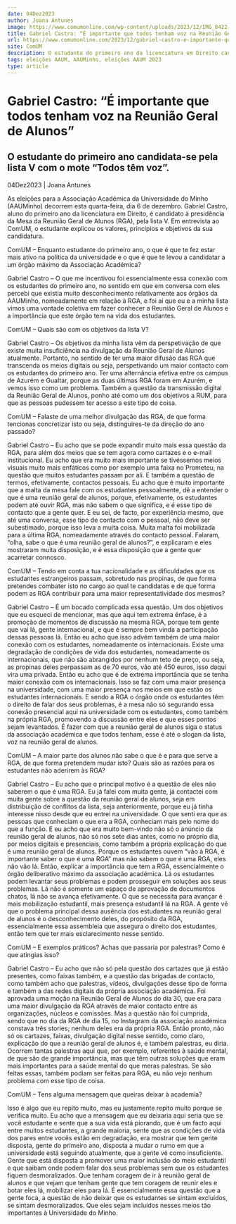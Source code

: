 ```yaml
---
date: 04Dez2023
author: Joana Antunes
image: https://www.comumonline.com/wp-content/uploads/2023/12/IMG_8422-1500x1000.jpg
title: Gabriel Castro: “É importante que todos tenham voz na Reunião Geral de Alunos”
url: https://www.comumonline.com/2023/12/gabriel-castro-e-importante-que-todos-tenham-voz-na-reuniao-geral-de-alunos/
site: ComUM
description: O estudante do primeiro ano da licenciatura em Direito candidata-se à Mesa de RGA pela lista V com o mote “Todos têm voz”.
tags: eleições AAUM, AAUMinho, eleições AAUM 2023
type: article
---
```



# Gabriel Castro: “É importante que todos tenham voz na Reunião Geral de Alunos”

## O estudante do primeiro ano candidata-se pela lista V com o mote “Todos têm voz”.

04Dez2023 | Joana Antunes

As eleições para a Associação Académica da Universidade do Minho (AAUMinho) decorrem esta quarta-feira, dia 6 de dezembro. Gabriel Castro, aluno do primeiro ano da licenciatura em Direito, é candidato à presidência da Mesa da Reunião Geral de Alunos (RGA), pela lista V. Em entrevista ao ComUM, o estudante explicou os valores, princípios e objetivos da sua candidatura.

ComUM – Enquanto estudante do primeiro ano, o que é que te fez estar mais ativo na política da universidade e o que é que te levou a candidatar a um órgão máximo da Associação Académica?

Gabriel Castro – O que me incentivou foi essencialmente essa conexão com os estudantes do primeiro ano, no sentido em que em conversa com eles percebi que existia muito desconhecimento relativamente aos órgãos da AAUMinho, nomeadamente em relação à RGA, e foi aí que eu e a minha lista vimos uma vontade coletiva em fazer conhecer a Reunião Geral de Alunos e a importância que este órgão tem na vida dos estudantes.

ComUM – Quais são com os objetivos da lista V?

Gabriel Castro – Os objetivos da minha lista vêm da perspetivação de que existe muita insuficiência na divulgação da Reunião Geral de Alunos atualmente. Portanto, no sentido de ter uma maior difusão das RGA que transcenda os meios digitais ou seja, perspetivando um maior contacto com os estudantes do primeiro ano. Ter uma alternância efetiva entre os campus de Azurém e Gualtar, porque as duas últimas RGA foram em Azurém, e vemos isso como um problema. Também a questão da transmissão digital da Reunião Geral de Alunos, ponho até como um dos objetivos a RUM, para que as pessoas pudessem ter acesso a este tipo de coisa.

ComUM – Falaste de uma melhor divulgação das RGA, de que forma tencionas concretizar isto ou seja, distinguires-te da direção do ano passado?

Gabriel Castro – Eu acho que se pode expandir muito mais essa questão da RGA, para além dos meios que se tem agora como cartazes e o e-mail institucional. Eu acho que era muito mais importante se tivéssemos meios visuais muito mais enfáticos como por exemplo uma faixa no Prometeu, na questão que muitos estudantes passam por ali. E também a questão de termos, efetivamente, contactos pessoais. Eu acho que é muito importante que a malta da mesa fale com os estudantes pessoalmente, dê a entender o que é uma reunião geral de alunos, porque, efetivamente, os estudantes podem até ouvir RGA, mas não sabem o que significa, e é esse tipo de contacto que a gente quer. E eu sei, de facto, por experiência mesmo, que até uma conversa, esse tipo de contacto com o pessoal, não deve ser subestimado, porque isso leva a muita coisa. Muita malta foi mobilizada para a última RGA, nomeadamente através do contacto pessoal. Falaram, “olha, sabe o que é uma reunião geral de alunos?”, e explicaram e eles mostraram muita disposição, e é essa disposição que a gente quer acarretar connosco.

ComUM – Tendo em conta a tua nacionalidade e as dificuldades que os estudantes estrangeiros passam, sobretudo nas propinas, de que forma pretendes combater isto no cargo ao qual te candidatas e de que forma podem as RGA contribuir para uma maior representatividade dos mesmos?

Gabriel Castro – É um bocado complicada essa questão. Um dos objetivos que eu esqueci de mencionar, mas que aqui tem extrema ênfase, é a promoção de momentos de discussão na mesma RGA, porque tem gente que vai lá, gente internacional, e que é sempre bem vinda a participação dessas pessoas lá. Então eu acho que isso advém também de uma maior conexão com os estudantes, nomeadamente os internacionais. Existe uma degradação de condições de vida dos estudantes, nomeadamente os internacionais, que não são abrangidos por nenhum teto de preço, ou seja, as propinas deles perpassam as de 70 euros, vão até 450 euros, isso daqui vira uma privada. Então eu acho que é de extrema importância que se tenha maior conexão com os internacionais. Isso se faz com uma maior presença na universidade, com uma maior presença nos meios em que estão os estudantes internacionais. E sendo a RGA o órgão onde os estudantes têm o direito de falar dos seus problemas, é a mesa não só segurando essa conexão presencial aqui na universidade com os estudantes, como também na própria RGA, promovendo a discussão entre eles e que esses pontos sejam levantados. É fazer com que a reunião geral de alunos siga o status da associação académica e que todos tenham, esse é até o slogan da lista, voz na reunião geral de alunos.

ComUM – A maior parte dos alunos não sabe o que é e para que serve a RGA, de que forma pretendem mudar isto? Quais são as razões para os estudantes não aderirem às RGA?

Gabriel Castro – Eu acho que o principal motivo é a questão de eles não saberem o que é uma RGA. Eu já falei com muita gente, já contactei com muita gente sobre a questão da reunião geral de alunos, seja em distribuição de conflitos da lista, seja anteriormente, porque eu já tinha interesse nisso desde que eu entrei na universidade. O que senti era que as pessoas que conheciam o que era a RGA, conheciam mais pelo nome do que a função. E eu acho que era muito bem-vindo não só o anúncio da reunião geral de alunos, não só nos sete dias antes, como no próprio dia, por meios digitais e presenciais, como também a própria explicação do que é uma reunião geral de alunos. Porque os estudantes ouvem “vão à RGA, é importante saber o que é uma RGA” mas não sabem o que é uma RGA, eles não vão lá. Então, explicar a importância que tem a RGA, essencialmente o órgão deliberativo máximo da associação académica. Lá os estudantes podem levantar seus problemas e podem prosseguir em soluções aos seus problemas. Lá não é somente um espaço de aprovação de documentos chatos, lá não se avança efetivamente. O que se necessita para avançar é mais mobilização estudantil, mais presença estudantil lá na RGA. A gente vê que o problema principal dessa ausência dos estudantes na reunião geral de alunos é o desconhecimento deles, do propósito da RGA, essencialmente essa assembleia que assegura o direito dos estudantes, então tem que ter mais esclarecimento nesse sentido.

ComUM – E exemplos práticos? Achas que passaria por palestras? Como é que atingias isso?

Gabriel Castro – Eu acho que não só pela questão dos cartazes que já estão presentes, como faixas também, e a questão das brigadas de contacto, como também acho que palestras, vídeos, divulgações desse tipo de forma e também a das redes digitais da própria associação académica. Foi aprovada uma moção na Reunião Geral de Alunos do dia 30, que era para uma maior divulgação da RGA através de maior contacto entre as organizações, núcleos e comissões. Mas a questão não foi cumprida, sendo que no dia da RGA de dia 15, no Instagram da associação académica constava três stories; nenhum deles era da própria RGA. Então pronto, não só os cartazes, faixas, divulgação digital nesse sentido, como claro, explicação do que a reunião geral de alunos é, e também palestras, eu diria. Ocorrem tantas palestras aqui que, por exemplo, referentes à saúde mental, de que são de grande importância, mas que têm outras soluções que eram mais importantes para a saúde mental do que meras palestras. Se são feitas essas, também podiam ser feitas para RGA, eu não vejo nenhum problema com esse tipo de coisa.

ComUM – Tens alguma mensagem que queiras deixar à academia?

Isso é algo que eu repito muito, mas eu justamente repito muito porque se verifica muito. Eu acho que a mensagem que eu deixaria aqui seria que se você estudante e sente que a sua vida está piorando, que é um facto aqui entre muitos estudantes, a grande maioria, sente que as condições de vida dos pares entre vocês estão em degradação, era mostrar que tem gente disposta, gente do primeiro ano, disposta a mudar o rumo em que a universidade está seguindo atualmente, que a gente vê como insuficiente. Gente que está disposta a promover uma maior inclusão do meio estudantil e que saibam onde podem falar dos seus problemas sem que os estudantes fiquem desmoralizados. Que tenham coragem de ir à reunião geral de alunos e que vejam que tenham gente que tem coragem de reunir eles e botar eles lá, mobilizar eles para lá. É essencialmente essa questão que a gente foca, a questão de não deixar que os estudantes se sintam excluídos, se sintam desmoralizados. Que eles sejam incluídos nesses meios tão importantes à Universidade do Minho.


